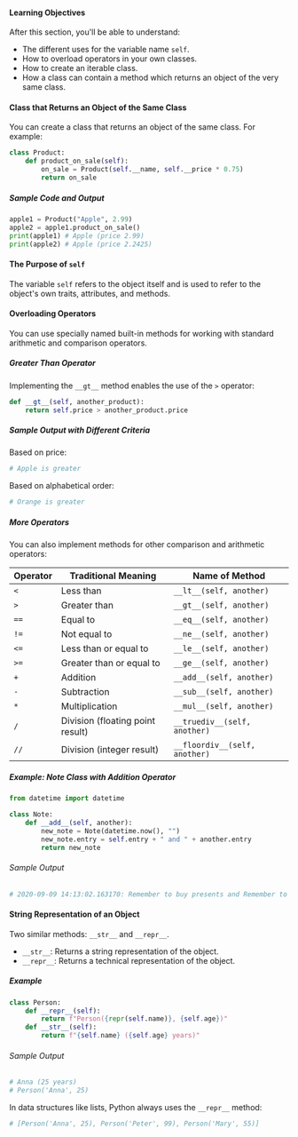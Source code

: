 #### Learning Objectives

After this section, you'll be able to understand:

- The different uses for the variable name `self`.
- How to overload operators in your own classes.
- How to create an iterable class.
- How a class can contain a method which returns an object of the very same class.

#### Class that Returns an Object of the Same Class

You can create a class that returns an object of the same class. For example:

```python
class Product:
    def product_on_sale(self):
        on_sale = Product(self.__name, self.__price * 0.75)
        return on_sale
```

##### Sample Code and Output

```python
apple1 = Product("Apple", 2.99)
apple2 = apple1.product_on_sale()
print(apple1) # Apple (price 2.99)
print(apple2) # Apple (price 2.2425)
```

#### The Purpose of `self`

The variable `self` refers to the object itself and is used to refer to the object's own traits, attributes, and methods.

#### Overloading Operators

You can use specially named built-in methods for working with standard arithmetic and comparison operators.

##### Greater Than Operator

Implementing the `__gt__` method enables the use of the `>` operator:

```python
def __gt__(self, another_product):
    return self.price > another_product.price
```

##### Sample Output with Different Criteria

Based on price:

```python
# Apple is greater
```

Based on alphabetical order:

```python
# Orange is greater
```

##### More Operators

You can also implement methods for other comparison and arithmetic operators:

| Operator | Traditional Meaning                  | Name of Method               |
|----------|--------------------------------------|------------------------------|
| `<`      | Less than                            | `__lt__(self, another)`     |
| `>`      | Greater than                         | `__gt__(self, another)`     |
| `==`     | Equal to                             | `__eq__(self, another)`     |
| `!=`     | Not equal to                         | `__ne__(self, another)`     |
| `<=`     | Less than or equal to                | `__le__(self, another)`     |
| `>=`     | Greater than or equal to             | `__ge__(self, another)`     |
| `+`      | Addition                             | `__add__(self, another)`    |
| `-`      | Subtraction                          | `__sub__(self, another)`    |
| `*`      | Multiplication                       | `__mul__(self, another)`    |
| `/`      | Division (floating point result)     | `__truediv__(self, another)`|
| `//`     | Division (integer result)            | `__floordiv__(self, another)`|


##### Example: Note Class with Addition Operator

```python
from datetime import datetime

class Note:
    def __add__(self, another):
        new_note = Note(datetime.now(), "")
        new_note.entry = self.entry + " and " + another.entry
        return new_note
```

###### Sample Output

```python
# 2020-09-09 14:13:02.163170: Remember to buy presents and Remember to get a tree
```

#### String Representation of an Object

Two similar methods: `__str__` and `__repr__`. 

- `__str__`: Returns a string representation of the object.
- `__repr__`: Returns a technical representation of the object.

##### Example

```python
class Person:
    def __repr__(self):
        return f"Person({repr(self.name)}, {self.age})"
    def __str__(self):
        return f"{self.name} ({self.age} years)"
```

###### Sample Output

```python
# Anna (25 years)
# Person('Anna', 25)
```

In data structures like lists, Python always uses the `__repr__` method:

```python
# [Person('Anna', 25), Person('Peter', 99), Person('Mary', 55)]
```